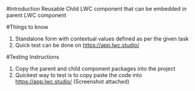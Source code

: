 #Introduction
Reusable Child LWC component that can be embedded in parent LWC component

#Things to know
1. Standalone form with contextual values defined as per the given task
2. Quick test can be done on https://app.lwc.studio/

#Testing Instructions
1. Copy the parent and child component packages into the project
2. Quickest way to test is to copy paste the code into https://app.lwc.studio/ (Screenshot attached)


